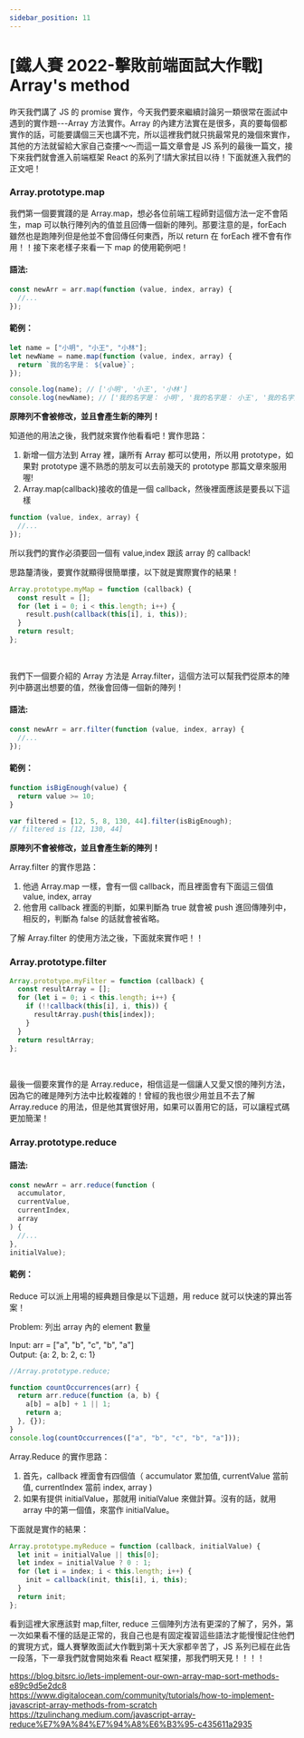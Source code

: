 ```yaml
---
sidebar_position: 11
---
```


# [鐵人賽 2022-擊敗前端面試大作戰] Array's method

昨天我們講了 JS 的 promise 實作，今天我們要來繼續討論另一類很常在面試中遇到的實作題---Array 方法實作。Array 的內建方法實在是很多，真的要每個都實作的話，可能要講個三天也講不完，所以這裡我們就只挑最常見的幾個來實作，其他的方法就留給大家自己查摟～～而這一篇文章會是 JS 系列的最後一篇文，接下來我們就會進入前端框架 React 的系列了!請大家拭目以待！下面就進入我們的正文吧！

### Array.prototype.map

我們第一個要實踐的是 Array.map，想必各位前端工程師對這個方法一定不會陌生，map 可以執行陣列內的值並且回傳一個新的陣列。那要注意的是，forEach 雖然也是跑陣列但是他並不會回傳任何東西，所以 return 在 forEach 裡不會有作用！！接下來老樣子來看一下 map 的使用範例吧！

#### 語法:

```js
const newArr = arr.map(function (value, index, array) {
  //...
});
```

#### 範例：

```js
let name = ["小明", "小王", "小林"];
let newName = name.map(function (value, index, array) {
  return `我的名字是： ${value}`;
});

console.log(name); // ['小明', '小王', '小林']
console.log(newName); // ['我的名字是： 小明', '我的名字是： 小王', '我的名字是： 小林']
```

**原陣列不會被修改，並且會產生新的陣列！**

知道他的用法之後，我們就來實作他看看吧！實作思路：

1. 新增一個方法到 Array 裡，讓所有 Array 都可以使用，所以用 prototype，如果對 prototype 還不熟悉的朋友可以去前幾天的 prototype 那篇文章來服用喔!
2. Array.map(callback)接收的值是一個 callback，然後裡面應該是要長以下這樣

```js
function (value, index, array) {
  //...
});

```

所以我們的實作必須要回一個有 value,index 跟該 array 的 callback!

思路釐清後，要實作就顯得很簡單摟，以下就是實際實作的結果！

```js
Array.prototype.myMap = function (callback) {
  const result = [];
  for (let i = 0; i < this.length; i++) {
    result.push(callback(this[i], i, this));
  }
  return result;
};
```

&nbsp;

我們下一個要介紹的 Array 方法是 Array.filter，這個方法可以幫我們從原本的陣列中篩選出想要的值，然後會回傳一個新的陣列！

#### 語法:

```js
const newArr = arr.filter(function (value, index, array) {
  //...
});
```

#### 範例：

```js
function isBigEnough(value) {
  return value >= 10;
}

var filtered = [12, 5, 8, 130, 44].filter(isBigEnough);
// filtered is [12, 130, 44]
```

**原陣列不會被修改，並且會產生新的陣列！**

Array.filter 的實作思路：

1. 他過 Array.map 一樣，會有一個 callback，而且裡面會有下面這三個值 value, index, array
2. 他會用 callback 裡面的判斷，如果判斷為 true 就會被 push 進回傳陣列中，相反的，判斷為 false 的話就會被省略。

了解 Array.filter 的使用方法之後，下面就來實作吧！！

### Array.prototype.filter

```js
Array.prototype.myFilter = function (callback) {
  const resultArray = [];
  for (let i = 0; i < this.length; i++) {
    if (!!callback(this[i], i, this)) {
      resultArray.push(this[index]);
    }
  }
  return resultArray;
};
```

&nbsp;

最後一個要來實作的是 Array.reduce，相信這是一個讓人又愛又恨的陣列方法，因為它的確是陣列方法中比較複雜的！曾經的我也很少用並且不去了解 Array.reduce 的用法，但是他其實很好用，如果可以善用它的話，可以讓程式碼更加簡潔！

### Array.prototype.reduce

#### 語法:

```js
const newArr = arr.reduce(function (
  accumulator,
  currentValue,
  currentIndex,
  array
) {
  //...
},
initialValue);
```

#### 範例：

Reduce 可以派上用場的經典題目像是以下這題，用 reduce 就可以快速的算出答案！

Problem: 列出 array 內的 element 數量

Input: arr = ["a", "b", "c", "b", "a"]  
Output: {a: 2, b: 2, c: 1}

```js
//Array.prototype.reduce;

function countOccurrences(arr) {
  return arr.reduce(function (a, b) {
    a[b] = a[b] + 1 || 1;
    return a;
  }, {});
}
console.log(countOccurrences(["a", "b", "c", "b", "a"]));
```

Array.Reduce 的實作思路：

1. 首先，callback 裡面會有四個值（ accumulator 累加值,
   currentValue 當前值,
   currentIndex 當前 index,
   array
   )
2. 如果有提供 initialValue，那就用 initialValue 來做計算。沒有的話，就用 array 中的第一個值，來當作 initialValue。

下面就是實作的結果：

```js
Array.prototype.myReduce = function (callback, initialValue) {
  let init = initialValue || this[0];
  let index = initialValue ? 0 : 1;
  for (let i = index; i < this.length; i++) {
    init = callback(init, this[i], i, this);
  }
  return init;
};
```

看到這裡大家應該對 map,filter, reduce 三個陣列方法有更深的了解了，另外，第一次如果看不懂的話是正常的，我自己也是有固定複習這些語法才能慢慢記住他們的實現方式，鐵人賽擊敗面試大作戰到第十天大家都辛苦了，JS 系列已經在此告一段落，下一章我們就會開始來看 React 框架摟，那我們明天見！！！！

https://blog.bitsrc.io/lets-implement-our-own-array-map-sort-methods-e89c9d5e2dc8  
https://www.digitalocean.com/community/tutorials/how-to-implement-javascript-array-methods-from-scratch
https://tzulinchang.medium.com/javascript-array-reduce%E7%9A%84%E7%94%A8%E6%B3%95-c435611a2935
